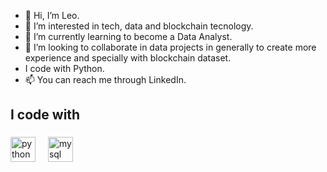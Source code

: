 - 👋 Hi, I’m Leo.
- 👀 I’m interested in tech, data and blockchain tecnology.
- 🌱 I’m currently learning to become a Data Analyst.
- 💞️ I’m looking to collaborate in data projects in generally to create more experience and specially with blockchain dataset.
- I code with Python.
- 📫 You can reach me through LinkedIn.
  <p align="left"></p>

###

<h2 align="left">I code with</h2>

###

<div align="left">
  <img src="https://cdn.jsdelivr.net/gh/devicons/devicon/icons/python/python-original.svg" height="40" alt="python logo"  />
  <img width="12" />
  <img src="https://cdn.jsdelivr.net/gh/devicons/devicon/icons/mysql/mysql-original.svg" height="40" alt="mysql logo"  />
</div>

###

<div align="left">
</div>

###
